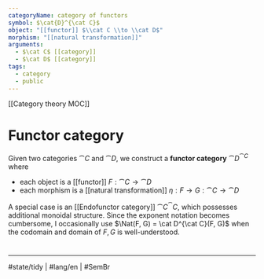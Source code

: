 ```yaml
---
categoryName: category of functors
symbol: $\cat{D}^{\cat C}$
object: "[[functor]] $\\cat C \\to \\cat D$"
morphism: "[[natural transformation]]"
arguments:
  - $\cat C$ [[category]]
  - $\cat D$ [[category]]
tags:
  - category
  - public
---
```

[[Category theory MOC]]
# Functor category

Given two categories $\cat C$ and $\cat D$, we construct a **functor category** $\cat D^{\cat C}$ where

- each object is a [[functor]] $F : \cat C \to \cat D$
- each morphism is a [[natural transformation]] $\eta : F \to G : \cat C \to \cat D$

A special case is an [[Endofunctor category]] $\cat C^\cat{C}$, which possesses additional monoidal structure.
Since the exponent notation becomes cumbersome, I occasionally use $\Nat(F, G) = \cat D^{\cat C}(F, G)$ when the codomain and domain of $F, G$ is well-understood.


#
---
#state/tidy | #lang/en | #SemBr

